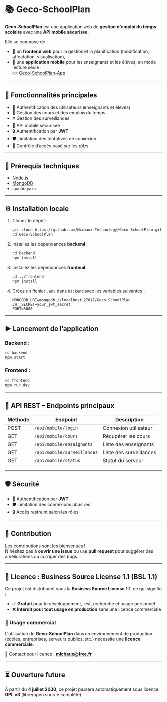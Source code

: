 # 📚 Geco-SchoolPlan

**Geco-SchoolPlan** est une application web de **gestion d'emploi du temps scolaire** avec une **API mobile sécurisée**.

Elle se compose de :
- 🔧 un **frontend web** pour la gestion et la planification (modification, affectation, visualisation),
- 📱 une **application mobile** pour les enseignants et les élèves, en mode lecture seule :  
  👉 [Geco-SchoolPlan-App](https://github.com/Michaux-Technology/Geco-SchoolPlan-App)

---

## 🚀 Fonctionnalités principales

- 🔐 Authentification des utilisateurs (enseignants et élèves)
- 📆 Gestion des cours et des emplois du temps
- 🡭 Gestion des surveillances
- 📲 API mobile sécurisée
- 🔒 Authentification par **JWT**
- 🛡️ Limitation des tentatives de connexion
- 🧩 Contrôle d’accès basé sur les rôles

---

## 🧰 Prérequis techniques

- [Node.js](https://nodejs.org)
- [MongoDB](https://www.mongodb.com)
- `npm` ou `yarn`

---

## ⚙️ Installation locale

1. Clonez le dépôt :
   ```bash
   git clone https://github.com/Michaux-Technology/Geco-SchoolPlan.git
   cd Geco-SchoolPlan
   ```

2. Installez les dépendances **backend** :
   ```bash
   cd backend
   npm install
   ```

3. Installez les dépendances **frontend** :
   ```bash
   cd ../frontend
   npm install
   ```

4. Créez un fichier `.env` dans `backend` avec les variables suivantes :
   ```env
   MONGODB_URI=mongodb://localhost:27017/Geco-SchoolPlan
   JWT_SECRET=your_jwt_secret
   PORT=5000
   ```

---

## ▶️ Lancement de l’application

### Backend :
```bash
cd backend
npm start
```

### Frontend :
```bash
cd frontend
npm run dev
```

---

## 📱 API REST – Endpoints principaux

| Méthode | Endpoint                  | Description                   |
|---------|---------------------------|-------------------------------|
| POST    | `/api/mobile/login`       | Connexion utilisateur         |
| GET     | `/api/mobile/cours`       | Récupérer les cours           |
| GET     | `/api/mobile/enseignants` | Liste des enseignants         |
| GET     | `/api/mobile/surveillances` | Liste des surveillances     |
| GET     | `/api/mobile/status`      | Statut du serveur             |

---

## 🛡️ Sécurité

- 🔐 Authentification par **JWT**
- 🛡️ Limitation des connexions abusives
- 🔒 Accès restreint selon les rôles

---

## 🤝 Contribution

Les contributions sont les bienvenues !  
N'hésitez pas à **ouvrir une issue** ou une **pull request** pour suggérer des améliorations ou corriger des bugs.

---

## 📄 Licence : Business Source License 1.1 (BSL 1.1)

Ce projet est distribuent sous la **Business Source License 1.1**, ce qui signifie :

- ✅ **Gratuit** pour le développement, test, recherche et usage personnel
- ❌ **Interdit pour tout usage en production** sans une licence commerciale

### 🔐 Usage commercial

L'utilisation de **Geco-SchoolPlan** dans un environnement de production (écoles, entreprises, serveurs publics, etc.) nécessite une **licence commerciale**.

📩 Contact pour licence : **michaux@free.fr**

---

## ⏳ Ouverture future

À partir du **4 juillet 2030**, ce projet passera automatiquement sous licence **GPL v3** (libre/open source complète).
